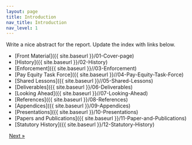 ```yaml
---
layout: page
title: Introduction
nav_title: Introduction
nav_level: 1
---
```


Write a nice abstract for the report. Update the index with links below.


* [Front Material]({{ site.baseurl }}/01-Cover-page)
* [History]({{ site.baseurl }}/02-History)
* [Enforcement]({{ site.baseurl }}//03-Enforcement)
* [Pay Equity Task Force]({{ site.baseurl }}//04-Pay-Equity-Task-Force)
* [Shared Lessons]({{ site.baseurl }}//05-Shared-Lessons)
* [Deliverables]({{ site.baseurl }}/06-Deliverables)
* [Looking Ahead]({{ site.baseurl }}//07-Looking-Ahead)
* [References]({{ site.baseurl }}/08-References)
* [Appendices]({{ site.baseurl }}/09-Appendices)
 * [Presentations]({{ site.baseurl }}/10-Presentations)
 * [Papers and Publications]({{ site.baseurl }}/11-Paper-and-Publications)
 * [Statutory History]({{ site.baseurl }}/12-Statutory-History)
<!-- Pagination -->
<div class="pagination">
  <a class="pagination-item older">&nbsp;</a>
  <a class="pagination-item newer" href="{{ site.baseurl }}/01-Cover-page">Next &raquo;</a>
</div>
